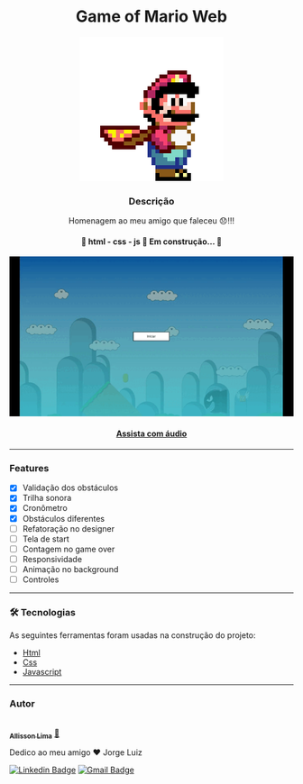 <div align="center">
<h1>Game of Mario Web</h1>

<img
src="/assets/mario.gif"
alt="obstaculo para mario"
class="mario-readme"
/>

</div>
<h3 align="center">Descrição</h3>
<p align="center">Homenagem ao meu amigo que faleceu 😞!!!</p>

<h4 align="center"> 
	🚧  html - css - js 🚀 Em construção...  🚧
</h4>
<div align="center">
<img
          src="/assets/gamer.gif"
          alt="obstaculo para mario"
          class="pipe-obstacle"
        />
</div>
<div align="center">
<h4 style="color: #5477eb;"><a align="center" href="https://i.imgur.com/AHVouzN.mp4">
Assista com áudio</a></h4>
</div>

---

### Features

- [x] Validação dos obstáculos
- [x] Trilha sonora
- [x] Cronômetro
- [x] Obstáculos diferentes
- [ ] Refatoração no designer
- [ ] Tela de start
- [ ] Contagem no game over
- [ ] Responsividade
- [ ] Animação no background
- [ ] Controles

---

### 🛠 Tecnologias

As seguintes ferramentas foram usadas na construção do projeto:

- [Html](https://developer.mozilla.org/pt-BR/docs/Web/HTML/)
- [Css](https://www.w3schools.com/css/)
- [Javascript](https://developer.mozilla.org/pt-BR/docs/Web/JavaScript)

---

### Autor

<a href="https://www.linkedin.com/in/allisson-lima-3382121b6/">
 <img style="border-radius: 50%;" src="https://avatars.githubusercontent.com/u/82707621?v=4" width="100px;" alt=""/>
 <br />
 <sub><b>Allisson Lima</b></sub></a> <a href="https://www.linkedin.com/in/allisson-lima-3382121b6/" title="Rocketseat">🚀</a>

Dedico ao meu amigo ❤️ Jorge Luiz

[![Linkedin Badge](https://img.shields.io/badge/-Allisson-blue?style=flat-square&logo=Linkedin&logoColor=white&link=https://www.linkedin.com/in/tgmarinho/)](https://www.linkedin.com/in/allisson-lima-3382121b6/)
[![Gmail Badge](https://img.shields.io/badge/-allisson.lima.dev@gmail.com-c14438?style=flat-square&logo=Gmail&logoColor=white&link=mailto:allisson.lima.dev@gmail.com)](mailto:allisson.lima.dev@gmail.com)
